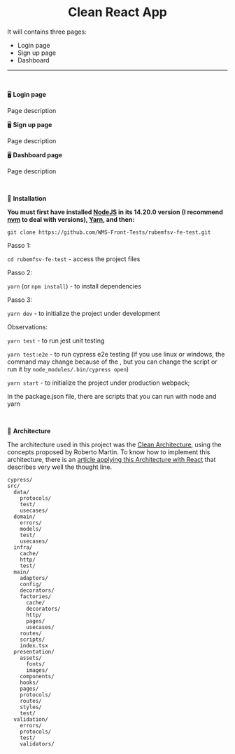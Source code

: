 <center><h1>Clean React App</h1></center>

It will contains three pages:

- Login page
- Sign up page
- Dashboard

<hr />
<br />

🖥️ **Login page**

Page description

🖥️ **Sign up page**

Page description

🖥️ **Dashboard page**

Page description

<br />

:construction_worker: **Installation**

**You must first have installed [NodeJS](https://nodejs.org/) in its 14.20.0 version (I recommend [nvm](https://github.com/nvm-sh/nvm) to deal with versions), [Yarn](https://yarnpkg.com/), and then:**

`git clone https://github.com/WMS-Front-Tests/rubemfsv-fe-test.git`

Passo 1:

`cd rubemfsv-fe-test` - access the project files

Passo 2:

`yarn` (or `npm install`) - to install dependencies

Passo 3:

`yarn dev` - to initialize the project under development

Observations:

`yarn test` - to run jest unit testing

`yarn test:e2e` - to run cypress e2e testing (if you use linux or windows, the command may change because of the \, but you can change the script or run it by `node_modules/.bin/cypress open`)

`yarn start` - to initialize the project under production webpack;

In the package.json file, there are scripts that you can run with node and yarn

<br />

:open_file_folder: **Architecture**

The architecture used in this project was the [Clean Architecture](https://dev.to/rubemfsv/clean-architecture-the-concept-behind-the-code-52do), using the concepts proposed by Roberto Martin. To know how to implement this architecture, there is an [article applying this Architecture with React](https://dev.to/rubemfsv/arquitetura-limpa-aplicando-com-react-1eo0) that describes very well the thought line.


```
cypress/
src/
  data/
    protocols/
    test/
    usecases/
  domain/
    errors/
    models/
    test/
    usecases/
  infra/
    cache/
    http/
    test/
  main/
    adapters/
    config/
    decorators/
    factories/
      cache/
      decorators/
      http/
      pages/
      usecases/
    routes/
    scripts/
    index.tsx
  presentation/
    assets/
      fonts/
      images/
    components/
    hooks/
    pages/
    protocols/
    routes/
    styles/
    test/
  validation/
    errors/
    protocols/
    test/
    validators/
```
<br />



